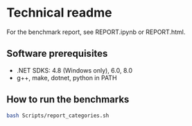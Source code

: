 # Technical readme

For the benchmark report, see REPORT.ipynb or REPORT.html.

## Software prerequisites

- .NET SDKS: 4.8 (Windows only), 6.0, 8.0
- g++, make, dotnet, python in PATH

## How to run the benchmarks

```bash
bash Scripts/report_categories.sh
```
